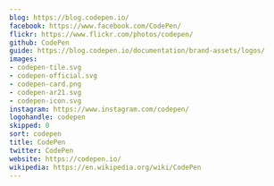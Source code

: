 ```yaml
---
blog: https://blog.codepen.io/
facebook: https://www.facebook.com/CodePen/
flickr: https://www.flickr.com/photos/codepen/
github: CodePen
guide: https://blog.codepen.io/documentation/brand-assets/logos/
images:
- codepen-tile.svg
- codepen-official.svg
- codepen-card.png
- codepen-ar21.svg
- codepen-icon.svg
instagram: https://www.instagram.com/codepen/
logohandle: codepen
skipped: 0
sort: codepen
title: CodePen
twitter: CodePen
website: https://codepen.io/
wikipedia: https://en.wikipedia.org/wiki/CodePen
---
```

